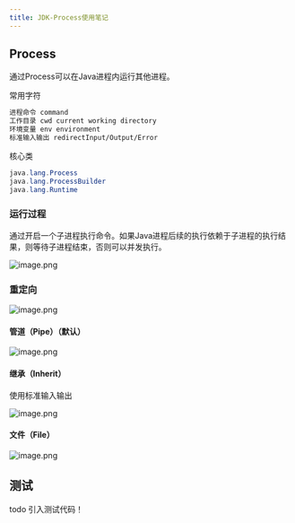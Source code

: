 ```yaml
---
title: JDK-Process使用笔记
---
```


## Process

通过Process可以在Java进程内运行其他进程。

常用字符

```txt
进程命令 command
工作目录 cwd current working directory
环境变量 env environment
标准输入输出 redirectInput/Output/Error
```

核心类

```java
java.lang.Process
java.lang.ProcessBuilder
java.lang.Runtime
```

### 运行过程

通过开启一个子进程执行命令。如果Java进程后续的执行依赖于子进程的执行结果，则等待子进程结束，否则可以并发执行。

![image.png](https://s2.loli.net/2024/01/07/H4XSN6s17VTWvco.png)

### 重定向

![image.png](https://s2.loli.net/2024/01/07/Ds3jJ4uWfcTE6g5.png)

#### 管道（Pipe）（默认）

![image.png](https://s2.loli.net/2024/01/07/ieoROjkrauv6STx.png)

#### 继承（Inherit）

使用标准输入输出

![image.png](https://s2.loli.net/2024/01/07/cKw9UmxVM8uTn1z.png)

#### 文件（File）

![image.png](https://s2.loli.net/2024/01/07/DSgiUOCHREFA6KV.png)

## 测试

todo 引入测试代码！
